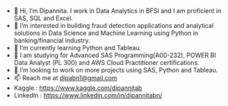 - 👋 Hi, I’m Dipannita. I work in Data Analytics in BFSI and I am proficient in SAS, SQL and Excel.
- 👀 I’m interested in building fraud detection applications and analytical solutions in Data Science and Machine Learning using Python in banking/financial industry.
- 🌱 I’m currently learning Python and Tableau.
- 🌱 I am studying for Advanced SAS Programming(A00-232), POWER BI Data Analyst (PL 300) and AWS Cloud Practitioner certifications.
- 💞️ I’m looking to work on more projects using SAS, Python and Tableau.
- 📫 Reach me at dipabn1@gmail.com 
- Kaggle : https://www.kaggle.com/dipannitab
- LinkedIn : https://www.linkedin.com/in/dipannitabn/


